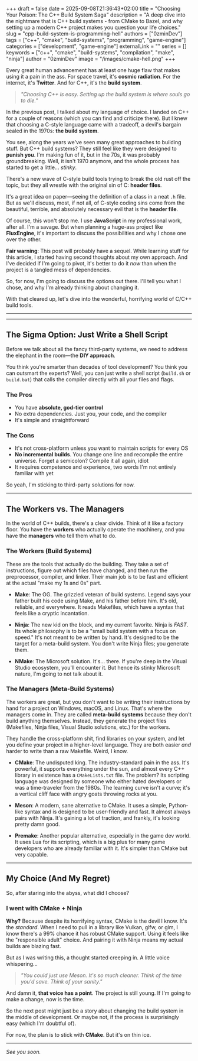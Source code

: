 +++ 
draft = false
date = 2025-09-08T21:36:43+02:00
title = "Choosing Your Poison: The C++ Build System Saga"
description = "A deep dive into the nightmare that is C++ build systems - from CMake to Bazel, and why setting up a modern C++ project makes you question your life choices."
slug = "cpp-build-system-is-programming-hell"
authors = ["0zminDev"]
tags = ["c++", "cmake", "build-systems", "programming", "game-engine"]
categories = ["development", "game-engine"]
externalLink = ""
series = []
keywords = ["c++", "cmake", "build-systems", "compilation", "make", "ninja"]
author = "0zminDev"
image = "/images/cmake-hell.png"
+++

Every great human advancement has at least one huge flaw that makes using it a pain in the ass. For space travel, it's **cosmic radiation**. For the internet, it's **Twitter**. And for C++, it's the **build system**.

> *"Choosing C++ is easy. Setting up the build system is where souls go to die."*

In the previous post, I talked about my language of choice. I landed on C++ for a couple of reasons (which you can find and criticize there). But I knew that choosing a C-style language came with a tradeoff, a devil's bargain sealed in the 1970s: **the build system**.

You see, along the years we've seen many great approaches to building stuff. But C++ build systems? They still feel like they were designed to **punish you**. I'm making fun of it, but in the 70s, it was probably groundbreaking. Well, it isn't 1970 anymore, and the whole process has started to get a little... *stinky*.

There's a new wave of C-style build tools trying to break the old rust off the topic, but they all wrestle with the original sin of C: **header files**.

It's a great idea on paper—seeing the definition of a class in a neat `.h` file. But as we'll discuss, most, if not all, of C-style coding sins come from the beautiful, terrible, and absolutely necessary evil that is the **header file**.

Of course, this won't stop me. I use **JavaScript** in my professional work, after all. I'm a savage. But when planning a huge-ass project like **FluxEngine**, it's important to discuss the possibilities and why I chose one over the other.

**Fair warning**: This post will probably have a sequel. While learning stuff for this article, I started having second thoughts about my own approach. And I've decided if I'm going to pivot, it's better to do it *now* than when the project is a tangled mess of dependencies.

So, for now, I'm going to discuss the options out there. I'll tell you what I chose, and why I'm already thinking about changing it.

With that cleared up, let's dive into the wonderful, horrifying world of C/C++ build tools.

---

---

## The Sigma Option: Just Write a Shell Script

Before we talk about all the fancy third-party systems, we need to address the elephant in the room—the **DIY approach**.

You think you're smarter than decades of tool development? You think you can outsmart the experts? Well, you can just write a shell script (`build.sh` or `build.bat`) that calls the compiler directly with all your files and flags.

### The Pros

- You have **absolute, god-tier control**
- No extra dependencies. Just you, your code, and the compiler
- It's simple and straightforward

### The Cons

- It's not cross-platform unless you want to maintain scripts for every OS
- **No incremental builds**. You change one line and recompile the entire universe. Forget a semicolon? Compile it all again, idiot
- It requires competence and experience, two words I'm not entirely familiar with yet

So yeah, I'm sticking to third-party solutions for now.

---

## The Workers vs. The Managers

In the world of C++ builds, there's a clear divide. Think of it like a factory floor. You have the **workers** who actually operate the machinery, and you have the **managers** who tell them what to do.

### The Workers (Build Systems)

These are the tools that actually do the building. They take a set of instructions, figure out which files have changed, and then run the preprocessor, compiler, and linker. Their main job is to be fast and efficient at the actual "make my 1s and 0s" part.

- **Make**: The OG. The grizzled veteran of build systems. Legend says your father built his code using Make, and his father before him. It's old, reliable, and everywhere. It reads Makefiles, which have a syntax that feels like a cryptic incantation.

- **Ninja**: The new kid on the block, and my current favorite. Ninja is *FAST*. Its whole philosophy is to be a "small build system with a focus on speed." It's not meant to be written by hand. It's designed to be the target for a meta-build system. You don't write Ninja files; you generate them.

- **NMake**: The Microsoft solution. It's... there. If you're deep in the Visual Studio ecosystem, you'll encounter it. But hence its stinky Microsoft nature, I'm going to not talk about it.

### The Managers (Meta-Build Systems)

The workers are great, but you don't want to be writing their instructions by hand for a project on Windows, macOS, and Linux. That's where the managers come in. They are called **meta-build systems** because they don't build anything themselves. Instead, they generate the project files (Makefiles, Ninja files, Visual Studio solutions, etc.) for the workers.

They handle the cross-platform shit, find libraries on your system, and let you define your project in a higher-level language. They are both easier *and* harder to write than a raw Makefile. Weird, I know.

- **CMake**: The undisputed king. The industry-standard pain in the ass. It's powerful, it supports everything under the sun, and almost every C++ library in existence has a `CMakeLists.txt` file. The problem? Its scripting language was designed by someone who either hated developers or was a time-traveler from the 1980s. The learning curve isn't a curve; it's a vertical cliff face with angry goats throwing rocks at you.

- **Meson**: A modern, sane alternative to CMake. It uses a simple, Python-like syntax and is designed to be user-friendly and fast. It almost always pairs with Ninja. It's gaining a lot of traction, and frankly, it's looking pretty damn good.

- **Premake**: Another popular alternative, especially in the game dev world. It uses Lua for its scripting, which is a big plus for many game developers who are already familiar with it. It's simpler than CMake but very capable.

---

## My Choice (And My Regret)

So, after staring into the abyss, what did I choose?

### I went with **CMake + Ninja**

**Why?** Because despite its horrifying syntax, CMake is the devil I know. It's the *standard*. When I need to pull in a library like Vulkan, glfw, or glm, I know there's a 99% chance it has robust CMake support. Using it feels like the "responsible adult" choice. And pairing it with Ninja means my actual builds are blazing fast.

But as I was writing this, a thought started creeping in. A little voice whispering...

> *"You could just use Meson. It's so much cleaner. Think of the time you'd save. Think of your sanity."*

And damn it, **that voice has a point**. The project is still young. If I'm going to make a change, now is the time.

So the next post might just be a story about changing the build system in the middle of development. Or maybe not, if the process is surprisingly easy (which I'm doubtful of).

For now, the plan is to stick with **CMake**. But it's on thin ice.

---

*See you soon.*
